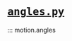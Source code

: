 # [`angles.py`](https://github.com/romainmartinez/motion/blob/master/motion/angles.py)

::: motion.angles